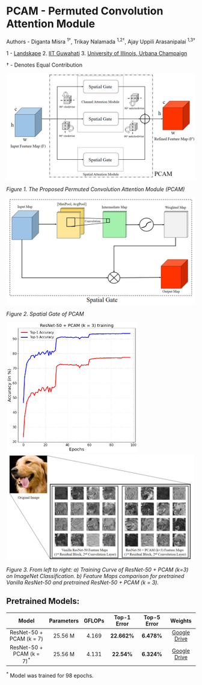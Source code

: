 # PCAM - Permuted Convolution Attention Module

Authors - Diganta Misra <sup>1†</sup>, Trikay Nalamada <sup>1,2†</sup>, Ajay Uppili Arasanipalai <sup>1,3†</sup>

1 - [Landskape](https://www.landskape.org/)     2. [IIT Guwahati](http://www.iitg.ac.in/)   3. [University of Illinois, Urbana Champaign](https://illinois.edu/)

† - Denotes Equal Contribution

<div style="text-align:center"><img src ="figures/pbam.png"  width="1000"/></div>
<p>
    <em>Figure 1. The Proposed Permuted Convolution Attention Module (PCAM)</em>
</p>

<div style="text-align:center"><img src ="figures/spatial.png"  width="1000"/></div>
<p>
    <em>Figure 2. Spatial Gate of PCAM</em>
</p>

<p float="left">
  <img src ="figures/PCAM(k=3).png"  width="350"/>
  <img src ="figures/featuremap.png"  width="500"/>
</p>
<p>
    <em>Figure 3. From left to right:  a) Training Curve of ResNet-50 + PCAM (k=3) on ImageNet Classification. b) Feature Maps comparison for pretrained Vanilla ResNet-50 and pretrained ResNet-50 + PCAM (k = 3). </em>
</p>


## Pretrained Models:

|Model|Parameters|GFLOPs|Top-1 Error|Top-5 Error|Weights|
|:---:|:---:|:---:|:---:|:---:|:---:|
|ResNet-50 + PCAM (k = 7)|25.56 M|4.169|**22.662%**|**6.478%**|[Google Drive](https://drive.google.com/file/d/1wjQgkdqkUhnk_USq9e_fDwy62s64_Sq-/view)|
|ResNet-50 + PCAM (k = 7)<sup>*</sup>|25.56 M|4.131|**22.54%**|**6.324%**|[Google Drive](https://drive.google.com/file/d/1UX3q8gaherNJMhsd20vsgPjLXUIbZdKS/view?usp=sharing)|

<sup>*</sup> Model was trained for 98 epochs. 
